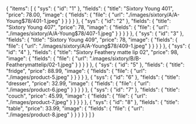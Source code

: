 {
  "items": [
    {
      "sys": { "id": "1" },
      "fields": {
        "title": "Sixtory Young 401",
        "price": 78.00,
        "image": { "fields": { "file": { "url": "./images/sixtory/A/A-Young$78/401-1.jpeg" } } }
      }
    },
    {
      "sys": { "id": "2" },
      "fields": {
        "title": "Sixtory Young 407",
        "price": 78,
        "image": { "fields": { "file": { "url": "./images/sixtory/A/A-Young$78/407-1.jpeg" } } }
      }
    },
    {
      "sys": { "id": "3" },
      "fields": {
        "title": "Sixtory Young 409",
        "price": 78,
        "image": { "fields": { "file": { "url": "./images/sixtory/A/A-Young$78/409-1.jpeg" } } }
      }
    },
    {
      "sys": { "id": "4" },
      "fields": {
        "title": "Sixtory Feathery matte lip 02",
        "price": 98,
        "image": { "fields": { "file": { "url": ".images/sixtory/B/B-Featherymattelip/02-1.jpeg" } } }
      }
    },
    {
      "sys": { "id": "5" },
      "fields": {
        "title": "fridge",
        "price": 88.99,
        "image": { "fields": { "file": { "url": "./images/product-5.jpeg" } } }
      }
    },
    {
      "sys": { "id": "6" },
      "fields": {
        "title": "dresser",
        "price": 32.99,
        "image": { "fields": { "file": { "url": "./images/product-6.jpeg" } } }
      }
    },
    {
      "sys": { "id": "7" },
      "fields": {
        "title": "couch",
        "price": 45.99,
        "image": { "fields": { "file": { "url": "./images/product-7.jpeg" } } }
      }
    },
    {
      "sys": { "id": "8" },
      "fields": {
        "title": "table",
        "price": 33.99,
        "image": { "fields": { "file": { "url": "./images/product-8.jpeg" } } }
      }
    }
  ]
}
